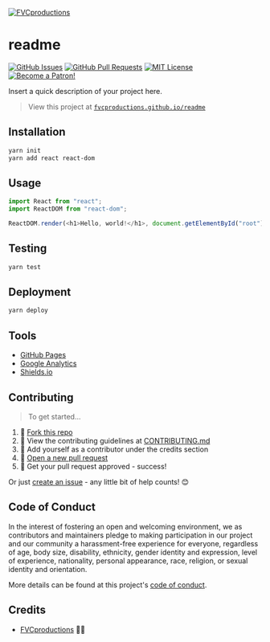 [![FVCproductions](https://avatars1.githubusercontent.com/u/4284691?v=3&s=200)](http://fvcproductions.com)

# readme

[![GitHub Issues](https://img.shields.io/github/issues/fvcproductions/readme.svg?style=flat-square)](https://github.com/fvcproductions/readme/issues) [![GitHub Pull Requests](https://img.shields.io/github/issues-pr/fvcproductions/readme.svg?style=flat-square)](https://github.com/fvcproductions/readme/pulls) [![MIT License](https://img.shields.io/github/license/fvcproductions/readme.svg?style=flat-square)](http://badges.mit-license.org) [![Become a Patron!](https://img.shields.io/badge/Patreon-Become%20a%20Patron!-orange.svg?style=flat-square)](https://www.patreon.com/fvcproductions)

Insert a quick description of your project here.

> View this project at [`fvcproductions.github.io/readme`](https://fvcproductions.github.io/readme)

## Installation

```bash
yarn init
yarn add react react-dom
```

## Usage

```javascript
import React from "react";
import ReactDOM from "react-dom";

ReactDOM.render(<h1>Hello, world!</h1>, document.getElementById("root"));
```

## Testing

```bash
yarn test
```

## Deployment

```bash
yarn deploy
```

## Tools

* [GitHub Pages](https://pages.github.com)
* [Google Analytics](https://analytics.google.com)
* [Shields.io](http://shields.io/)

## Contributing

> To get started...

1. 🍴 [Fork this repo](https://github.com/fvcproductions/readme#fork-destination-box)
2. 🔨 View the contributing guidelines at [CONTRIBUTING.md](CONTRIBUTING.md)
3. 👥 Add yourself as a contributor under the credits section
4. 🔧 [Open a new pull request](https://github.com/fvcproductions/readme/compare)
5. 🎉 Get your pull request approved - success!

Or just [create an issue](https://github.com/fvcproductions/readme/issues) - any little bit of help counts! 😊

## Code of Conduct

In the interest of fostering an open and welcoming environment, we as contributors and maintainers pledge to making participation in our project and our community a harassment-free experience for everyone, regardless of age, body size, disability, ethnicity, gender identity and expression, level of experience, nationality, personal appearance, race, religion, or sexual identity and orientation.

More details can be found at this project's [code of conduct](.github/CODE_OF_CONDUCT.md).

## Credits

* [FVCproductions](https://github.com/fvcproductions) 🍓🍫
